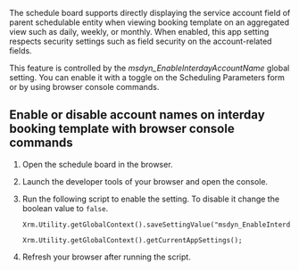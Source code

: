 The schedule board supports directly displaying the service account field of parent schedulable entity when viewing booking template on an aggregated view such as daily, weekly, or monthly. When enabled, this  app setting respects security settings such as field security on the account-related fields.

This feature is controlled by the *msdyn_EnableInterdayAccountName* global setting. You can enable it with a toggle on the Scheduling Parameters form or by using browser console commands.  

## Enable or disable account names on interday booking template with browser console commands

1. Open the schedule board in the browser. 
1. Launch the developer tools of your browser and open the console.
1. Run the following script to enable the setting. To disable it change the boolean value to `false`.

   ```
   Xrm.Utility.getGlobalContext().saveSettingValue("msdyn_EnableInterdayAccountName",true)

   Xrm.Utility.getGlobalContext().getCurrentAppSettings();
   ```

1. Refresh your browser after running the script.  
